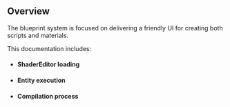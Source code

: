 ## Overview

The blueprint system is focused on  delivering a friendly UI for creating both scripts and materials.

This documentation includes:

- #### ShaderEditor loading
- #### Entity execution
- #### Compilation process
